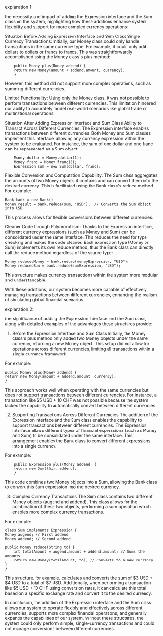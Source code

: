 
explanation 1:

the necessity and impact of adding the Expression interface and the Sum class on the system, highlighting how these additions enhance system flexibility and support for more complex currency operations:

Situation Before Adding Expression Interface and Sum Class
Single Currency Transactions:
Initially, our Money class could only handle transactions in the same currency type. For example, it could only add dollars to dollars or francs to francs. This was straightforwardly accomplished using the Money class's plus method:


        public Money plus(Money addend) {
        return new Money(amount + addend.amount, currency);
        }
However, this method did not support more complex operations, such as summing different currencies.

Limited Functionality:
Using only the Money class, it was not possible to perform transactions between different currencies. This limitation hindered our ability to accurately model real-world scenarios like global trade or multinational operations.

Situation After Adding Expression Interface and Sum Class
Ability to Transact Across Different Currencies:
The Expression interface enables transactions between different currencies. Both Money and Sum classes implement this interface, allowing any currency expression within the system to be evaluated. For instance, the sum of one dollar and one franc can be represented as a Sum object:


        Money dollar = Money.dollar(1);
        Money franc = Money.franc(1);
        Expression sum = new Sum(dollar, franc);
Flexible Conversion and Computation Capability:
The Sum class aggregates the amounts of two Money objects it contains and can convert them into the desired currency. This is facilitated using the Bank class's reduce method. For example:


    Bank bank = new Bank();
    Money result = bank.reduce(sum, "USD");  // Converts the Sum object into USD
This process allows for flexible conversions between different currencies.

Cleaner Code through Polymorphism:
Thanks to the Expression interface, different currency expressions (such as Money and Sum) can be consolidated under the same interface. This reduces the need for type checking and makes the code cleaner. Each expression type (Money or Sum) implements its own reduce method, thus the Bank class can directly call the reduce method regardless of the source type:


    Money reducedMoney = bank.reduce(moneyExpression, "USD");
    Money reducedSum = bank.reduce(sumExpression, "USD");
This structure makes currency transactions within the system more modular and understandable.

With these additions, our system becomes more capable of effectively managing transactions between different currencies, enhancing the realism of simulating global financial scenarios.

explanation 2:

the significance of adding the Expression interface and the Sum class, along with detailed examples of the advantages these structures provide:

1. Before the Expression Interface and Sum Class
   Initially, the Money class's plus method only added two Money objects under the same currency, returning a new Money object. This setup did not allow for operations across different currencies, limiting all transactions within a single currency framework.

For example:


    public Money plus(Money addend) {
    return new Money(amount + addend.amount, currency);
    }
This approach works well when operating with the same currencies but does not support transactions between different currencies. For instance, a transaction like $5 USD + 10 CHF was not possible because the system lacked the capability to automatically convert between different currencies.

2. Supporting Transactions Across Different Currencies
   The addition of the Expression interface and the Sum class enables the capability to support transactions between different currencies. The Expression interface allows different types of financial expressions (such as Money and Sum) to be consolidated under the same interface. This arrangement enables the Bank class to convert different expressions into a single currency.

For example:


        public Expression plus(Money addend) {
        return new Sum(this, addend);
        }
This code combines two Money objects into a Sum, allowing the Bank class to convert this Sum expression into the desired currency.

3. Complex Currency Transactions
   The Sum class contains two different Money objects (augend and addend). This class allows for the combination of these two objects, performing a sum operation which enables more complex currency transactions.

For example:


    class Sum implements Expression {
    Money augend; // First addend
    Money addend; // Second addend

    public Money reduce(String to) {
        int totalAmount = augend.amount + addend.amount; // Sums the amounts
        return new Money(totalAmount, to); // Converts to a new currency
    }
    }
This structure, for example, calculates and converts the sum of $3 USD + $4 USD to a total of $7 USD. Additionally, when performing a transaction like $5 USD + 10 CHF using conversion rates, it can calculate this total based on a specific exchange rate and convert it to the desired currency.

In conclusion, the addition of the Expression interface and the Sum class allows our system to operate flexibly and effectively across different currencies, supports more complex financial operations, and generally expands the capabilities of our system. Without these structures, the system could only perform simple, single-currency transactions and could not manage conversions between different currencies.











